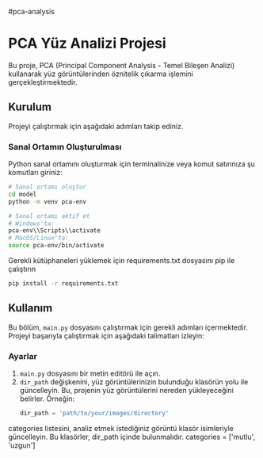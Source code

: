 #pca-analysis

# PCA Yüz Analizi Projesi

Bu proje, PCA (Principal Component Analysis - Temel Bileşen Analizi) kullanarak yüz görüntülerinden öznitelik çıkarma işlemini gerçekleştirmektedir.

## Kurulum

Projeyi çalıştırmak için aşağıdaki adımları takip ediniz.

### Sanal Ortamın Oluşturulması

Python sanal ortamını oluşturmak için terminalinize veya komut satırınıza şu komutları giriniz:

```sh
# Sanal ortamı oluştur
cd model
python -m venv pca-env

# Sanal ortamı aktif et
# Windows'ta:
pca-env\\Scripts\\activate
# MacOS/Linux'ta:
source pca-env/bin/activate
```
Gerekli kütüphaneleri yüklemek için requirements.txt dosyasını pip ile çalıştırın 

```sh
pip install -r requirements.txt
```
## Kullanım

Bu bölüm, `main.py` dosyasını çalıştırmak için gerekli adımları içermektedir. Projeyi başarıyla çalıştırmak için aşağıdaki talimatları izleyin:

### Ayarlar

1. `main.py` dosyasını bir metin editörü ile açın.
2. `dir_path` değişkenini, yüz görüntülerinizin bulunduğu klasörün yolu ile güncelleyin. Bu, projenin yüz görüntülerini nereden yükleyeceğini belirler.
   Örneğin:
   ```python
   dir_path = 'path/to/your/images/directory'


categories listesini, analiz etmek istediğiniz görüntü klasör isimleriyle güncelleyin. Bu klasörler, dir_path içinde bulunmalıdır.
categories = ['mutlu', 'uzgun']
